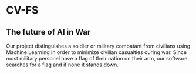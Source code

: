 # CV-FS
## The future of AI in War
Our project distinguishes a soldier or military combatant from civilians using Machine Learning in order to minimize civilian casualties during war. Since most military personel have a flag of their nation on their arm, our software searches for a flag and if none it stands down.
